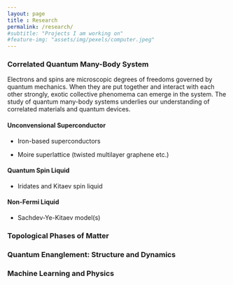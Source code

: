 ```yaml
--- 
layout: page 
title : Research 
permalink: /research/
#subtitle: "Projects I am working on" 
#feature-img: "assets/img/pexels/computer.jpeg"
---
```


### Correlated Quantum Many-Body System

Electrons and spins are microscopic degrees of freedoms governed by quantum mechanics. When they are put together and interact with each other strongly, exotic collective phenomema can emerge in the system. The study of quantum many-body systems underlies our understanding of correlated materials and quantum devices.

#### Unconvensional Superconductor

- Iron-based superconductors

- Moire superlattice (twisted multilayer graphene etc.)

#### Quantum Spin Liquid

- Iridates and Kitaev spin liquid

#### Non-Fermi Liquid

- Sachdev-Ye-Kitaev model(s)

### Topological Phases of Matter

### Quantum Enanglement: Structure and Dynamics

### Machine Learning and Physics
